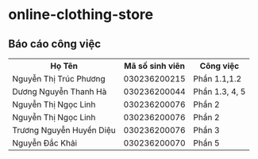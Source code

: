 # online-clothing-store
<!DOCTYPE html> 
<html> 
<body> 
<h2> Báo cáo công việc</h2> 
<table> 
<tr> 
<th>Họ Tên</th> 
<th>Mã số sinh viên</th> 
<th>Công việc</th> 
</tr> 
<tr> 
<td>Nguyễn Thị Trúc Phương</td> 
<td>030236200215</td>
 <td>Phần 1.1,1.2</td>
 </tr> 
<tr> 
<td>Dương Nguyễn Thanh Hà</td> 
<td>030236200044</td> 
<td>Phần 1.3, 4, 5</td> 
</tr> 
<tr> 
<td>Nguyễn Thị Ngọc Linh</td> 
<td>030236200076</td> 
<td>Phần 2</td> 
</tr> 
<tr> 
<td>Nguyễn Thị Ngọc Linh</td> 
<td>030236200076</td> 
<td>Phần 2</td> 
</tr> 
<tr> 
<td>Trương Nguyễn Huyền Diệu</td> 
<td>030236200076</td> 
<td>Phần 3</td> 
</tr> 
<tr> 
<td>Nguyễn Đắc Khải</td> 
<td>030236200070</td> 
<td>Phần 5</td> 
</tr> 
</table> 
</body> 
</html>
